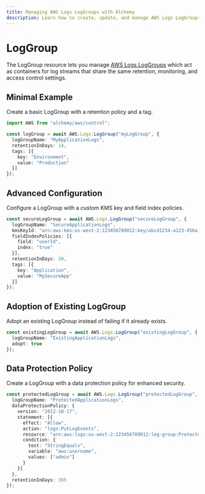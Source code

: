 ```yaml
---
title: Managing AWS Logs LogGroups with Alchemy
description: Learn how to create, update, and manage AWS Logs LogGroups using Alchemy Cloud Control.
---
```


# LogGroup

The LogGroup resource lets you manage [AWS Logs LogGroups](https://docs.aws.amazon.com/logs/latest/userguide/) which act as containers for log streams that share the same retention, monitoring, and access control settings.

## Minimal Example

Create a basic LogGroup with a retention policy and a tag.

```ts
import AWS from "alchemy/aws/control";

const logGroup = await AWS.Logs.LogGroup("myLogGroup", {
  logGroupName: "MyApplicationLogs",
  retentionInDays: 14,
  tags: [{
    key: "Environment",
    value: "Production"
  }]
});
```

## Advanced Configuration

Configure a LogGroup with a custom KMS key and field index policies.

```ts
const secureLogGroup = await AWS.Logs.LogGroup("secureLogGroup", {
  logGroupName: "SecureApplicationLogs",
  kmsKeyId: "arn:aws:kms:us-west-2:123456789012:key/abcd1234-a123-456a-a12b-a123b4cd56ef",
  fieldIndexPolicies: [{
    field: "userId",
    index: "true"
  }],
  retentionInDays: 30,
  tags: [{
    key: "Application",
    value: "MySecureApp"
  }]
});
```

## Adoption of Existing LogGroup

Adopt an existing LogGroup instead of failing if it already exists.

```ts
const existingLogGroup = await AWS.Logs.LogGroup("existingLogGroup", {
  logGroupName: "ExistingApplicationLogs",
  adopt: true
});
```

## Data Protection Policy

Create a LogGroup with a data protection policy for enhanced security.

```ts
const protectedLogGroup = await AWS.Logs.LogGroup("protectedLogGroup", {
  logGroupName: "ProtectedApplicationLogs",
  dataProtectionPolicy: {
    version: "2012-10-17",
    statement: [{
      effect: "Allow",
      action: "logs:PutLogEvents",
      resource: "arn:aws:logs:us-west-2:123456789012:log-group:ProtectedApplicationLogs:*",
      condition: {
        test: "StringEquals",
        variable: "aws:username",
        values: ["admin"]
      }
    }]
  },
  retentionInDays: 365
});
```
